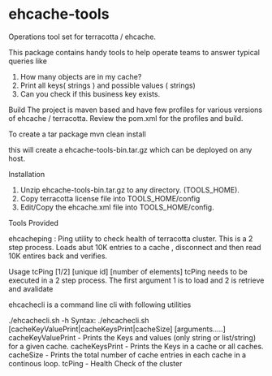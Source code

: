 ehcache-tools
=============

Operations tool set for terracotta / ehcache. 

This package contains handy tools to help operate teams to answer typical queries like
1. How many objects are in my cache?
2. Print all keys( strings )  and possible values ( strings)
3. Can you check if this business key exists.


Build
The project is maven based and have few profiles for various versions of ehcache / terracotta. Review the pom.xml for the profiles and build.

To create a tar package
mvn clean install 

this will create a ehcache-tools-bin.tar.gz which can be deployed on any host. 


Installation
1. Unzip ehcache-tools-bin.tar.gz to any directory. (TOOLS_HOME). 
2. Copy terracotta license file into TOOLS_HOME/config
3. Edit/Copy the ehcache.xml file into TOOLS_HOME/config. 


Tools Provided

ehcacheping : Ping utility to check health of terracotta cluster. This is a 2 step process. Loads abut 10K entries to a cache , disconnect and then read 10K entires back and verifies. 

Usage tcPing  [1/2] [unique id] [number of elements]
tcPing needs to be executed in a 2 step process. The first argument 1 is to load and 2 is retrieve and avalidate


ehcachecli is a command line cli with following utilities

./ehcachecli.sh -h
Syntax: ./ehcachecli.sh [cacheKeyValuePrint|cacheKeysPrint|cacheSize] [arguments.....]
cacheKeyValuePrint - Prints the Keys and values (only string or list/string) for a given cache.
cacheKeysPrint - Prints the Keys in a cache or all caches.
cacheSize - Prints the total number of cache entries in each cache in a continous loop.
tcPing - Health Check of the cluster



